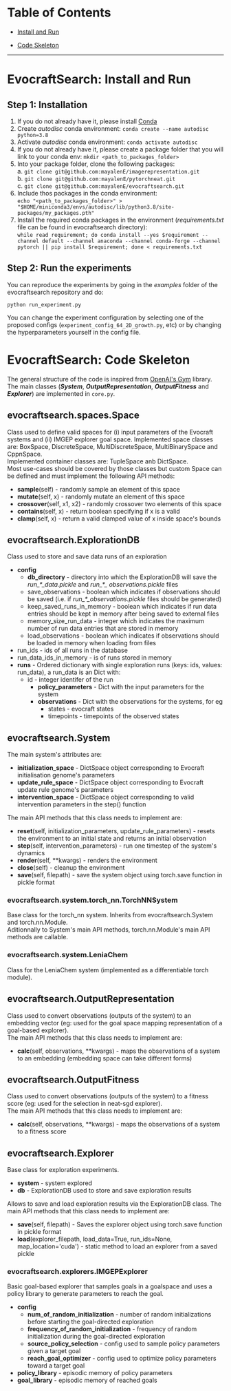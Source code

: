 # Table of Contents

* [Install and Run](#evocraftsearch-install-and-run)
  
* [Code Skeleton](#evocraftsearch-code-skeleton)
  

---

# EvocraftSearch: Install and Run

## Step 1: Installation
1. If you do not already have it, please install [Conda](https://www.anaconda.com/)
2. Create *autodisc* conda environment: `conda create --name autodisc python=3.8`
3. Activate *autodisc* conda environment: `conda activate autodisc`
4. If you do not already have it, please create a package folder that you will link to your conda env: `mkdir <path_to_packages_folder>`
5. Into your package folder, clone the following packages:  
    a. `git clone git@github.com:mayalenE/imagerepresentation.git`  
    b. `git clone git@github.com:mayalenE/pytorchneat.git`   
    c. `git clone git@github.com:mayalenE/evocraftsearch.git`
5. Include thos packages in the conda environment:  
   `echo "<path_to_packages_folder>" > "$HOME/miniconda3/envs/autodisc/lib/python3.8/site-packages/my_packages.pth"`
6. Install the required conda packages in the environment (*requirements.txt* file can be found in evocraftsearch directory):  
   `while read requirement; do conda install --yes $requirement --channel default --channel anaconda --channel conda-forge --channel pytorch || pip install $requirement; done < requirements.txt`


## Step 2: Run the experiments
You can reproduce the experiments by going in the *examples* folder of the evocraftsearch repository and do:
```buildoutcfg
python run_experiment.py
```
You can change the experiment configuration by selecting one of the proposed configs (`experiment_config_64_2D_growth.py`, etc)
or by changing the hyperparameters yourself in the config file.


# EvocraftSearch: Code Skeleton
The general structure of the code is inspired from [OpenAI's Gym](https://github.com/openai/gym/tree/master/gym) library.  
The main classes (***System***, ***OutputRepresentation***, ***OutputFitness*** and ***Explorer***) are implemented in `core.py`.


## evocraftsearch.spaces.Space

Class used to define valid spaces for (i) input parameters of the Evocraft systems and (ii) IMGEP explorer goal space.
Implemented space classes are: BoxSpace, DiscreteSpace, MultiDiscreteSpace, MultiBinarySpace and CppnSpace.  
Implemented container classes are: TupleSpace anb DictSpace.  
Most use-cases should be covered by those classes but custom Space can be defined and must implement the following API methods:
* **sample**(self) - randomly sample an element of this space
* **mutate**(self, x) - randomly mutate an element of this space
* **crossover**(self, x1, x2) - randomly crossover two elements of this space
* **contains**(self, x) - return boolean specifying if x is a valid
* **clamp**(self, x) - return a valid clamped value of x inside space's bounds


## evocraftsearch.ExplorationDB

Class used to store and save data runs of an exploration

* **config**
    * **db_directory** - directory into which the ExplorationDB will save the *run_\*_data.pickle* and *run_\*_
      observations.pickle* files
    * save_observations - boolean which indicates if observations should be saved (i.e. if *run_\*_observations.pickle*
      files should be generated)
    * keep_saved_runs_in_memory - boolean which indicates if run data entries should be kept in memory after being saved
      to external files
    * memory_size_run_data - integer which indicates the maximum number of run data entries that are stored in memory
    * load_observations - boolean which indicates if observations should be loaded in memory when loading from files
* run_ids - ids of all runs in the database
* run_data_ids_in_memory - is of runs stored in memory
* **runs** - Ordered dictionary with single exploration runs (keys: ids, values: run_data), a run_data is an Dict with:
    * id - integer identifer of the run
        * **policy_parameters** - Dict with the input parameters for the system
        * **observations** - Dict with the observations for the systems, for eg
            * states - evocraft states 
            * timepoints - timepoints of the observed states

## evocraftsearch.System

The main system's attributes are:

* **initialization_space** - DictSpace object corresponding to Evocraft initialisation genome's parameters
* **update_rule_space** - DictSpace object corresponding to Evocraft update rule genome's parameters
* **intervention_space** - DictSpace object corresponding to valid intervention parameters in the step() function

The main API methods that this class needs to implement are:

* **reset**(self,  initialization_parameters, update_rule_parameters) - resets the environment to an initial state and returns an initial observation
* **step**(self, intervention_parameters) - run one timestep of the system's dynamics
* **render**(self, **kwargs) - renders the environment
* **close**(self) - cleanup the environment
* **save**(self, filepath) - save the system object using torch.save function in pickle format


### evocraftsearch.system.torch_nn.TorchNNSystem

Base class for the torch_nn system. Inherits from evocraftsearch.System and torch.nn.Module.  
Aditionnally to System's main API methods, torch.nn.Module's main API methods are callable.

### evocraftsearch.system.LeniaChem
Class for the LeniaChem system (implemented as a differentiable torch module).

## evocraftsearch.OutputRepresentation 

Class used to convert observations (outputs of the system) to an embedding vector (eg: used for the goal space mapping
representation of a goal-based explorer).  
The main API methods that this class needs to implement are:

* **calc**(self, observations, **kwargs) - maps the observations of a system to an embedding (embedding space can take
  different forms)


## evocraftsearch.OutputFitness

Class used to convert observations (outputs of the system) to a fitness score (eg: used for the selection in neat-sgd
explorer).  
The main API methods that this class needs to implement are:

* **calc**(self, observations, **kwargs) - maps the observations of a system to a fitness score

## evocraftsearch.Explorer

Base class for exploration experiments.

* **system** - system explored
* **db** - ExplorationDB used to store and save exploration results

Allows to save and load exploration results via the ExplorationDB class. The main API methods that this class needs to
implement are:

* **save**(self, filepath) - Saves the explorer object using torch.save function in pickle format
* **load**(explorer_filepath, load_data=True, run_ids=None, map_location='cuda') - static method to load an explorer
  from a saved pickle

### evocraftsearch.explorers.IMGEPExplorer 

Basic goal-based explorer that samples goals in a goalspace and uses a policy library to generate parameters to reach
the goal.

* **config**
    * **num_of_random_initialization** - number of random initializations before starting the goal-directed exploration
    * **frequency_of_random_initialization** - frequency of random initialization during the goal-directed exploration
    * **source_policy_selection** - config used to sample policy parameters given a target goal
    * **reach_goal_optimizer** - config used to optimize policy parameters toward a target goal
* **policy_library** - episodic memory of policy parameters
* **goal_library** - episodic memory of reached goals

